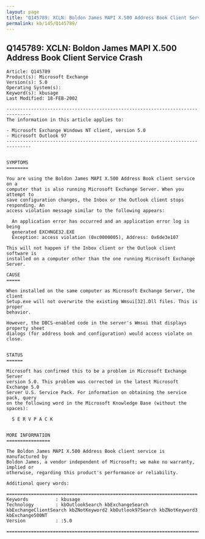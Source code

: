 ```yaml
---
layout: page
title: "Q145789: XCLN: Boldon James MAPI X.500 Address Book Client Service Crash"
permalink: kb/145/Q145789/
---
```


## Q145789: XCLN: Boldon James MAPI X.500 Address Book Client Service Crash

	Article: Q145789
	Product(s): Microsoft Exchange
	Version(s): 5.0
	Operating System(s): 
	Keyword(s): kbusage
	Last Modified: 18-FEB-2002
	
	-------------------------------------------------------------------------------
	The information in this article applies to:
	
	- Microsoft Exchange Windows NT client, version 5.0 
	- Microsoft Outlook 97 
	-------------------------------------------------------------------------------
	
	
	SYMPTOMS
	========
	
	You are using the Boldon James MAPI X.500 Address Book client service on a
	computer that is also running Microsoft Exchange Server. When you attempt to
	save configuration changes, the Inbox or the Outlook client stops responding. An
	access violation message similar to the following appears:
	
	  An application error has occurred and an application error log is being
	  generated EXCHNGE32.EXE
	  Exception: access violation (0xc0000005), Address: 0x6de3e107
	
	This will not happen if the Inbox client or the Outlook client software is
	installed on a computer other than the one running Microsoft Exchange Server.
	
	CAUSE
	=====
	
	When installed on the same computer as Microsoft Exchange Server, the client
	Setup.exe will not overwrite the existing Wmsui[32].Dll files. This is proper
	behavior.
	
	However, the DBCS-enabled code in the server's Wmsui that displays property sheet
	dialogs (for address book and configuration) would access violate on close.
	
	
	STATUS
	======
	
	Microsoft has confirmed this to be a problem in Microsoft Exchange Server
	version 5.0. This problem was corrected in the latest Microsoft Exchange 5.0
	Server U.S. Service Pack. For information on obtaining the service pack, query
	on the following word in the Microsoft Knowledge Base (without the spaces):
	
	  S E R V P A C K
	
	
	MORE INFORMATION
	================
	
	The Boldon James MAPI X.500 Address Book client service is manufactured by
	Boldon James, a vendor independent of Microsoft; we make no warranty, implied or
	otherwise, regarding this product's performance or reliability.
	
	Additional query words:
	
	======================================================================
	Keywords          : kbusage 
	Technology        : kbOutlookSearch kbExchangeSearch kbExchangeClientSearch kbZNotKeyword2 kbOutlook97Search kbZNotKeyword3 kbExchange500NT
	Version           : :5.0
	
	=============================================================================
	
